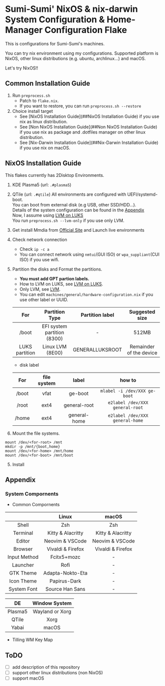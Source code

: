 # Sumi-Sumi' NixOS & nix-darwin System Configuration & Home-Manager Configuration Flake

This is configurations for Sumi-Sumi's machines.

You can try nix environment using my configurations.
Supported platform is NixOS, other linux distributions (e.g. ubuntu, archlinux...) and macOS.

Let's try NixOS!!

## Common Installation Guide
1. Run `preprocess.sh`
    - Patch to `flake.nix`.
    - If you want to restore, you can run `preprocess.sh --restore`
2. Choice install target
    - See [NixOS Installation Guide](##NixOS Installation Guide) if you use nix as linux distribution.
    - See [Non NixOS Installation Guide](##Non NixOS Installation Guide) if you use nix as package and .dotfiles manager on other linux distribution.
    - See [Nix-Darwin Installation Guide](##Nix-Darwin Installation Guide) if you use nix on macOS.

## NixOS Installation Guide
This flakes currently has 2Disktop Environments.
  1. KDE Plasma5 (url: `.#plasma5`)
  2. QTile (url: `.#qtile`)
All environments are configured with UEFI/systemd-boot.    
You can boot from external disk (e.g USB, other SSD/HDD...).     
Details of the system configuration can be found in the [Appendix](#Appendix)    
Now, I assume using [LVM on LUKS](https://wiki.archlinux.org/title/Dm-crypt/Encrypting_an_entire_system#LVM_on_LUKS)    
You run `preprocess.sh --lvm-only` if you use only LVM.

1. Get install Mmdia from [Official Site](https://nixos.org/download.html) and Launch live environments
2. Check network connection
    - Check `ip -c a`
    - You can connect network using `nmtui`(GUI ISO) or `wpa_suppliant`(CUI ISO) if you use wifi.
3. Partition the disks and Format the partitions.
    - **You must add GPT partion labels.**
    - How to LVM on LUKS, see [LVM on LUKS](https://wiki.archlinux.org/title/Dm-crypt/Encrypting_an_entire_system#LVM_on_LUKS).
    - Only LVM, see [LVM](https://wiki.archlinux.org/title/LVM).
    - You can edit `machines/general/hardware-configuration.nix` if you use other label or UUID.

    | For            | Partition Type              | Partition label | Suggested size          |
    | :-:            | :-:                         | :-:             | :-:                     |
    | /boot          | EFI system partition (8300) | \-              | 512MB                   |
    | LUKS partition | Linux LVM (8E00)            | GENERALLUKSROOT | Remainder of the device |

    - disk label

    | For   | file system | label        | how to                          |
    | :-:   | :-:         | :-:          | :-:                             |
    | /boot | vfat        | ge-boot      | `mlabel -i /dev/XXX ge-boot`    |
    | /root | ext4        | general-root | `e2label /dev/XXX general-root` |
    | /home | ext4        | general-home | `e2label /dev/XXX general-home`
4. Mount the file systems.
  ```
  mount /dev/<for-root> /mnt
  mkdir -p /mnt/{boot,home}
  mount /dev/<for-home> /mnt/home
  mount /dev/<for-boot> /mnt/boot
  ```
5. Install

## Appendix
### System Compornents

- Common Compornents

|              | Linux             | macOS             |
| :-:          | :-:               | :-:               |
| Shell        | Zsh               | Zsh               |
| Terminal     | Kitty & Alacritty | Kitty & Alacritty |
| Editor       | Neovim & VSCode   | Neovim & VSCode   |
| Browser      | Vivaldi & Firefox | Vivaldi & Firefox |
| Input Method | Fcitx5+mozc       | \-                |
| Launcher     | Rofi              | \-                |
| GTK Theme    | Adapta-Nokto-Eta  | \-                |
| Icon Theme   | Papirus-Dark      | \-                |
| System Font  | Source Han Sans   | \-                |

| DE      | Window System   |
| :-:     | :-:             |
| Plasma5 | Wayland or Xorg |
| QTile   | Xorg            |
| Yabai   | macOS           |

- Tilling WM Key Map

## ToDO
- [ ] add description of this repository
- [ ] support other linux distributions (non NixOS)
- [ ] support macOS
